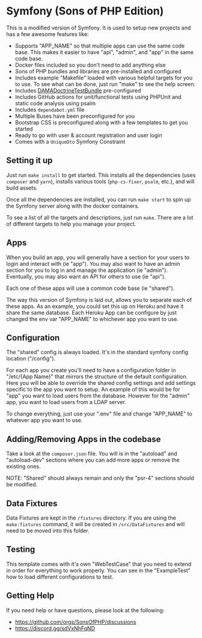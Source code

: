 Symfony (Sons of PHP Edition)
=============================

This is a modified version of Symfony. It is used to setup new projects and
has a few awesome features like:

- Supports "APP_NAME" so that multiple apps can use the same code base. This
  makes it easier to have "api", "admin", and "app" in the same code base.
- Docker files included so you don't need to add anything else
- Sons of PHP bundles and libraries are pre-installed and configured
- Includes example "Makefile" loaded with various helpful targets for you to
  use. To see what can be done, just run "make" to see the help screen.
- Includes [DAMADoctrineTestBundle](https://github.com/dmaicher/doctrine-test-bundle) pre-configured
- Includes GitHub actions for unit/functional tests using PHPUnit and static code analysis
  using psalm
- Includes `dependabot.yml` file
- Multiple Buses have been preconfigured for you
- Bootstrap CSS is preconfigured along with a few templates to get you started
- Ready to go with user & account registration and user login
- Comes with a `UniqueDto` Symfony Constraint

## Setting it up

Just run `make install` to get started. This installs all the dependencies
(uses `composer` and `yarn`), installs various tools (`php-cs-fixer`, `psalm`,
etc.), and will build assets.

Once all the dependencies are installed, you can run `make start` to spin up the
Symfony server along with the docker containers.

To see a list of all the targets and descriptions, just run `make`. There are a
lot of different targets to help you manage your project.

## Apps

When you build an app, you will generally have a section for your users to login
and interact with (ie "app"). You may also want to have an admin section for you
to log in and manage the application (ie "admin"). Eventually, you may also want
an API for others to use (ie "api").

Each one of these apps will use a common code base (ie "shared").

The way this version of Symfony is laid out, allows you to separate each of
these apps. As an example, you could set this up on Heroku and have it share the
same database. Each Heroku App can be configure by just changed the env var
"APP_NAME" to whichever app you want to use.

## Configuration

The "shared" config is always loaded. It's in the standard symfony config
location ("/config").

For each app you create you'll need to have a configuration folder in "/etc/{App
Name}" that mirrors the structure of the default configuration. Here you will be
able to override the shared config settings and add settings specific to the
app you want to setup. An example of this would be for "app" you want to load
users from the database. However for the "admin" app, you want to load users
from a LDAP server.

To change everything, just use your ".env" file and change "APP_NAME" to
whatever app you want to use.

## Adding/Removing Apps in the codebase

Take a look at the `composer.json` file. You will is in the "autoload" and
"autoload-dev" sections where you can add more apps or remove the existing ones.

NOTE: "Shared" should always remain and only the "psr-4" sections should be
modified.

## Data Fixtures

Data Fixtures are kept in the `/fixtures` directory. If you are using the
`make:fixtures` command, it will be created in `/src/DataFixtures` and will need
to be moved into this folder.

## Testing

This template comes with it's own "WebTestCase" that you need to extend in order
for everything to work properly. You can see in the "ExampleTest" how to load
different configurations to test.

## Getting Help

If you need help or have questions, please look at the following:

* https://github.com/orgs/SonsOfPHP/discussions
* https://discord.gg/sdVxNhFqND

